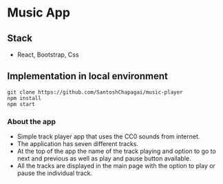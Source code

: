 # Music App

## Stack
- React, Bootstrap, Css

## Implementation in local environment
```
git clone https://github.com/SantoshChapagai/music-player
npm install
npm start

```

### About the app
- Simple track player app that uses the CC0 sounds from internet.
- The application has seven different tracks.
- At the top of the app the name of the track playing and option to go to next and previous as well as play and pause button available.
- All the tracks are displayed in the main page with the option to play or pause the individual track.